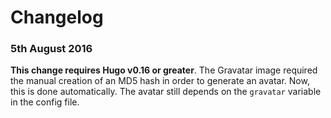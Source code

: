 # Changelog

### 5th August 2016

**This change requires Hugo v0.16 or greater**. The Gravatar image required the manual creation
of an MD5 hash in order to generate an avatar. Now, this is done automatically. The avatar still
depends on the `gravatar` variable in the config file.
